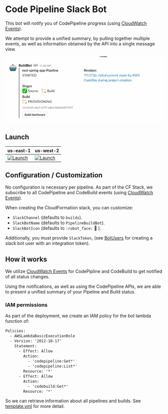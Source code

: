 Code Pipeline Slack Bot
=======================

This bot will notify you of CodePipeline progress (using [CloudWatch Events](https://docs.aws.amazon.com/AmazonCloudWatch/latest/events/WhatIsCloudWatchEvents.html)).

We attempt to provide a unified summary, by pulling together multiple events, as well as information obtained by the API into a single message view.

![Build](build.gif)


## Launch

| us-east-1 | us-west-2 |
| --------- | --------- |
| [![Launch](https://s3.amazonaws.com/cloudformation-examples/cloudformation-launch-stack.png)](https://console.aws.amazon.com/cloudformation/home?region=us-east-1#/stacks/new?stackName=CodePipelineSlackNotifier&templateURL=https://s3.amazonaws.com/code-pipeline-slack-us-east-1/template.yml) | [![Launch](https://s3.amazonaws.com/cloudformation-examples/cloudformation-launch-stack.png)](https://console.aws.amazon.com/cloudformation/home?region=us-west-2#/stacks/new?stackName=CodePipelineSlackNotifier&templateURL=https://s3-us-west-2.amazonaws.com/code-pipeline-slack-us-west-2/template.yml) |


## Configuration / Customization

No configuration is necessary per pipeline.  As part of the CF Stack, we subscribe to all CodePipeline and CodeBuild events (using [CloudWatch Events](https://docs.aws.amazon.com/AmazonCloudWatch/latest/events/WhatIsCloudWatchEvents.html)).

When creating the CloudFormation stack, you can customize:

- `SlackChannel` (defaults to `builds`).
- `SlackBotName` (defaults to `PipelineBuildBot`).
- `SlackBotIcon` (defaults to `:robot_face:` 🤖 ).

Additionally, you must provide `SlackToken`, (see [BotUsers](https://api.slack.com/custom-integrations/bot-users) for creating a slack bot user with an integration token).

## How it works

We utilize [CloudWatch Events](https://docs.aws.amazon.com/AmazonCloudWatch/latest/events/WhatIsCloudWatchEvents.html) for CodePipline and CodeBuild to get notified of all status changes.

Using the notifications, as well as using the CodePipeline APIs, we are able to present a unified summary of your Pipeline and Build status.

### IAM permissions

As part of the deployment, we create an IAM policy for the bot lambda function of:

```
Policies:
  - AWSLambdaBasicExecutionRole
  - Version: '2012-10-17'
    Statement:
      - Effect: Allow
        Action:
          - 'codepipeline:Get*'
          - 'codepipeline:List*'
        Resource: '*'
      - Effect: Allow
        Action:
          - 'codebuild:Get*'
        Resource: '*'
```

So we can retrieve information about all pipelines and builds.  See [template.yml](https://github.com/ogrodnek/code-pipeline-slack/blob/master/template.yml) for more detail.
